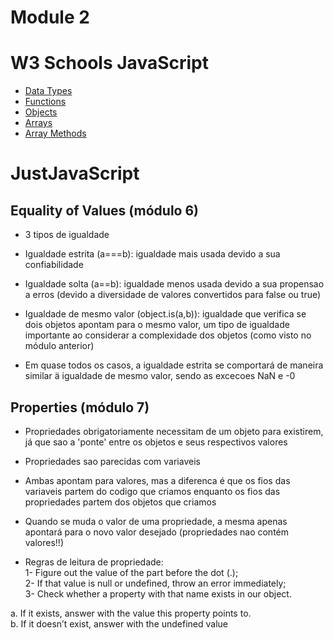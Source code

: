 # Module 2
<h1> W3 Schools JavaScript </h1>

- <a href='https://www.w3schools.com/js/js_datatypes.asp'> Data Types </a>
- <a href='https://www.w3schools.com/js/js_functions.asp'> Functions </a>
- <a href='https://www.w3schools.com/js/js_objects.asp'> Objects </a>
- <a href='https://www.w3schools.com/js/js_arrays.asp'> Arrays </a>
- <a href='https://www.w3schools.com/js/js_array_methods.asp'> Array Methods </a>

<h1> JustJavaScript </h1>

<h2> Equality of Values (módulo 6) </h2>

 - <p> 3 tipos de igualdade </p>
 - <p> Igualdade estrita (a===b): igualdade mais usada devido a sua confiabilidade </p>
 - <p> Igualdade solta (a==b): igualdade menos usada devido a sua propensao a erros (devido a diversidade de valores convertidos para false ou true) </p>
 - <p> Igualdade de mesmo valor (object.is(a,b)): igualdade que verifica se dois objetos apontam para o mesmo valor, um tipo de igualdade importante ao considerar a complexidade dos objetos (como visto no módulo anterior) </p>
 - <p> Em quase todos os casos, a igualdade estrita se comportará de maneira similar ä igualdade de mesmo valor, sendo as excecoes NaN e -0 </p>
  
  <h2> Properties (módulo 7) </h2>
  
  - <p> Propriedades obrigatoriamente necessitam de um objeto para existirem, já que sao a 'ponte' entre os objetos e seus respectivos valores </p>
  - <p> Propriedades sao parecidas com variaveis </p>
  - <p> Ambas apontam para valores, mas a diferenca é que os fios das variaveis partem do codigo que criamos enquanto os fios das propriedades partem dos objetos que criamos </p>
  - <p> Quando se muda o valor de uma propriedade, a mesma apenas apontará para o novo valor desejado (propriedades nao contém valores!!) </p>
  - <p> Regras de leitura de propriedade: <br> 1- Figure out the value of the part before the dot (.); <br> 2- If that value is null or undefined, throw an error immediately; <br> 3- Check whether a property with that name exists in our object. <br>
a. If it exists, answer with the value this property points to. <br>
b. If it doesn’t exist, answer with the undefined value </p>
   
